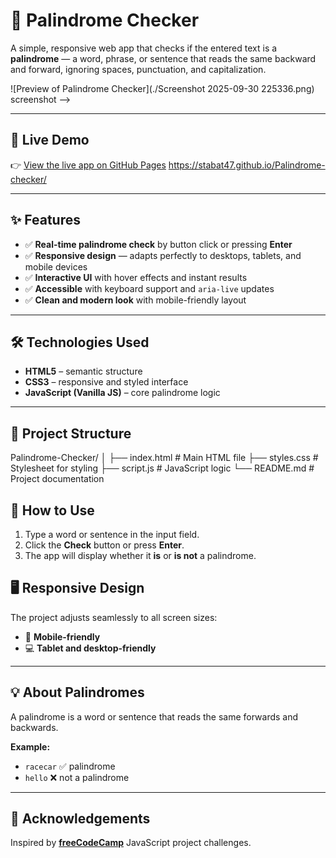 # 📝 Palindrome Checker

A simple, responsive web app that checks if the entered text is a **palindrome** — a word, phrase, or sentence that reads the same backward and forward, ignoring spaces, punctuation, and capitalization.

![Preview of Palindrome Checker](./Screenshot 2025-09-30 225336.png) screenshot -->

---

## 🚀 Live Demo
👉 [View the live app on GitHub Pages](#) https://stabat47.github.io/Palindrome-checker/

---

## ✨ Features
- ✅ **Real-time palindrome check** by button click or pressing **Enter**  
- ✅ **Responsive design** — adapts perfectly to desktops, tablets, and mobile devices  
- ✅ **Interactive UI** with hover effects and instant results  
- ✅ **Accessible** with keyboard support and `aria-live` updates  
- ✅ **Clean and modern look** with mobile-friendly layout  

---

## 🛠️ Technologies Used
- **HTML5** – semantic structure  
- **CSS3** – responsive and styled interface  
- **JavaScript (Vanilla JS)** – core palindrome logic  

---

## 📂 Project Structure

Palindrome-Checker/
│
├── index.html      # Main HTML file
├── styles.css      # Stylesheet for styling
├── script.js       # JavaScript logic
└── README.md       # Project documentation

## 📖 How to Use
1. Type a word or sentence in the input field.
2. Click the **Check** button or press **Enter**.
3. The app will display whether it **is** or **is not** a palindrome.

## 🖥️ Responsive Design  
The project adjusts seamlessly to all screen sizes:  

- 📱 **Mobile-friendly**  
- 💻 **Tablet and desktop-friendly**  

---

## 💡 About Palindromes  
A palindrome is a word or sentence that reads the same forwards and backwards.  

**Example:**  
- `racecar` ✅ palindrome  
- `hello` ❌ not a palindrome  

---

## 🙌 Acknowledgements  
Inspired by **[freeCodeCamp](https://www.freecodecamp.org/)** JavaScript project challenges.
